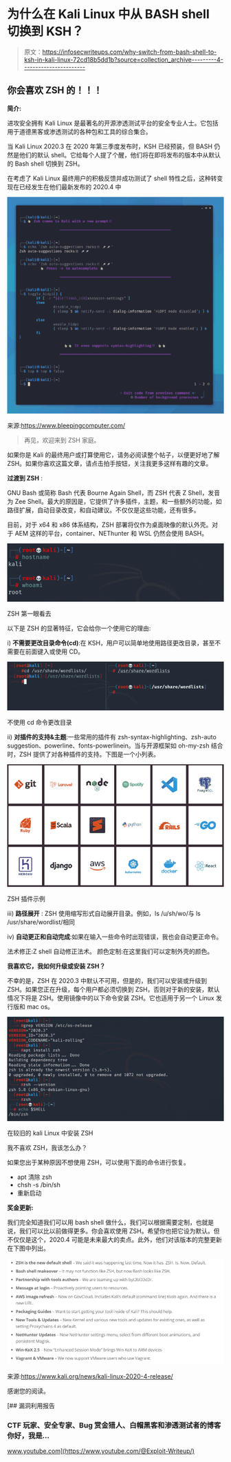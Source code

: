 # 为什么在 Kali Linux 中从 BASH shell 切换到 KSH？

> 原文：<https://infosecwriteups.com/why-switch-from-bash-shell-to-ksh-in-kali-linux-72cd18b5dd1b?source=collection_archive---------4----------------------->

## 你会喜欢 ZSH 的！！！

**简介:**

进攻安全拥有 Kali Linux 是最著名的开源渗透测试平台的安全专业人士。它包括用于道德黑客或渗透测试的各种包和工具的综合集合。

当 Kali Linux 2020.3 在 2020 年第三季度发布时，KSH 已经预装，但 BASH 仍然是他们的默认 shell。它给每个人提了个醒，他们将在即将发布的版本中从默认的 Bash shell 切换到 ZSH。

在考虑了 Kali Linux 最终用户的积极反馈并成功测试了 shell 特性之后，这种转变现在已经发生在他们最新发布的 2020.4 中

![](img/eb57390741f80b95691acb9a8ba36d97.png)

来源:https://www.bleepingcomputer.com/

> 再见，欢迎来到 ZSH 家庭。

如果你是 Kali 的最终用户或打算使用它，请务必阅读整个帖子，以便更好地了解 ZSH。如果你喜欢这篇文章，请点击拍手按钮，关注我更多这样有趣的文章。

**过渡到 ZSH** :

GNU Bash 或简称 Bash 代表 Bourne Again Shell，而 ZSH 代表 Z Shell，发音为 Zee Shell。最大的原因是，它提供了许多插件，主题，和一些额外的功能，如路径扩展，自动目录改变，和自动建议。不仅仅是这些功能，还有很多。

目前，对于 x64 和 x86 体系结构，ZSH 部署将仅作为桌面映像的默认外壳。对于 AEM 这样的平台，container、NEThunter 和 WSL 仍然会使用 BASH。

![](img/1c7e2419977bb8cae5cf182172fb331b.png)

ZSH 第一眼看去

以下是 ZSH 的显著特征，它会给你一个使用它的理由:

i) **不需要更改目录命令(cd)**:在 KSH，用户可以简单地使用路径更改目录，甚至不需要在前面键入或使用 CD。

![](img/5539748177faeb1432b2fb18b32039bd.png)

不使用 cd 命令更改目录

ii) **对插件的支持&主题**:一些常用的插件有 zsh-syntax-highlighting、zsh-auto suggestion、powerline、fonts-powerlinein。当与开源框架如 oh-my-zsh 结合时，ZSH 提供了对各种插件的支持。下图是一个小列表。

![](img/3a0194a5d9d6364d581e7a5361e1e456.png)

ZSH 插件示例

iii) **路径展开** : ZSH 使用缩写形式自动展开目录。例如，ls /u/sh/wo/与 ls /usr/share/wordlist/相同

iv) **自动更正和自动完成**:如果在输入一些命令时出现错误，我也会自动更正命令。

法术修正:Z shell 自动修正法术。
颜色定制:在这里我们可以定制外壳的颜色。

**我喜欢它，我如何升级或安装 ZSH？**

不幸的是，ZSH 在 2020.3 中默认不可用，但是的，我们可以安装或升级到 ZSH。如果您正在升级，每个用户都必须切换到 ZSH，否则对于新的安装，默认情况下将是 ZSH。使用镜像中的以下命令安装 ZSH。它也适用于另一个 Linux 发行版和 mac os。

![](img/459a12cf2b0ec760583f065ba5e08e8f.png)

在较旧的 kali Linux 中安装 ZSH

我不喜欢 ZSH，我该怎么办？

如果您出于某种原因不想使用 ZSH，可以使用下面的命令进行恢复。

*   apt 清除 zsh
*   chsh -s /bin/sh
*   重新启动

**奖金更新:**

我们完全知道我们可以用 bash shell 做什么，我们可以根据需要定制，也就是说，我们可以比以前做得更多。你会喜欢使用 ZSH。希望你也把它设为默认。但不仅仅是这个，2020.4 可能是未来最大的卖点。此外，他们对该版本的完整更新在下图中列出。

![](img/0ba32939097fda700684ee3dab9e5bfa.png)

来源:https://www.kali.org/news/kali-linux-2020-4-release/

感谢您的阅读。

[](https://www.youtube.com/@Exploit-Writeup/) [## 漏洞利用报告

### CTF 玩家、安全专家、Bug 赏金猎人、白帽黑客和渗透测试者的博客你好，我是…

www.youtube.com](https://www.youtube.com/@Exploit-Writeup/)